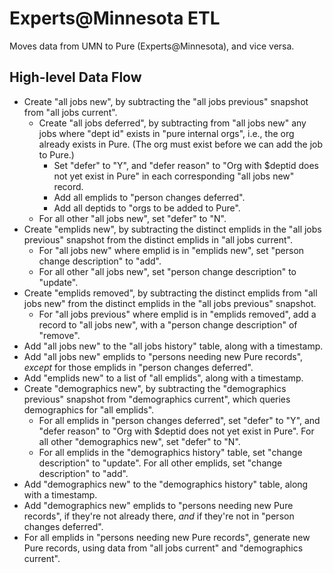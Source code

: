 # Experts@Minnesota ETL

Moves data from UMN to Pure (Experts@Minnesota), and vice versa.

## High-level Data Flow

* Create "all jobs new", by subtracting the "all jobs previous" snapshot from "all jobs current".
  * Create "all jobs deferred", by subtracting from "all jobs new" any jobs where "dept id" exists in "pure internal orgs", i.e., the org already exists in Pure. (The org must exist before we can add the job to Pure.)
    * Set "defer" to "Y", and "defer reason" to "Org with $deptid does not yet exist in Pure" in each corresponding "all jobs new" record.
    * Add all emplids to "person changes deferred".
    * Add all deptids to "orgs to be added to Pure".
  * For all other "all jobs new", set "defer" to "N".
* Create "emplids new", by subtracting the distinct emplids in the "all jobs previous" snapshot from the distinct emplids in "all jobs current".
  * For "all jobs new" where emplid is in "emplids new", set "person change description" to "add".
  * For all other "all jobs new", set "person change description" to "update".
* Create "emplids removed", by subtracting the distinct emplids from "all jobs new" from the distinct emplids in the "all jobs previous" snapshot.
  * For "all jobs previous" where emplid is in "emplids removed", add a record to "all jobs new", with a "person change description" of "remove".
* Add "all jobs new" to the "all jobs history" table, along with a timestamp.
* Add "all jobs new" emplids to "persons needing new Pure records", _except_ for those emplids in "person changes deferred".
* Add "emplids new" to a list of "all emplids", along with a timestamp.
* Create "demographics new", by subtracting the "demographics previous" snapshot from "demographics current", which queries demographics for "all emplids".
  * For all emplids in "person changes deferred", set "defer" to "Y", and "defer reason" to "Org with $deptid does not yet exist in Pure". For all other "demographics new", set "defer" to "N".
  * For all emplids in the "demographics history" table, set "change description" to "update". For all other emplids, set "change description" to "add".
* Add "demographics new" to the "demographics history" table, along with a timestamp.
* Add "demographics new" emplids to "persons needing new Pure records", if they're not already there, _and_ if they're not in "person changes deferred".
* For all emplids in "persons needing new Pure records", generate new Pure records, using data from "all jobs current" and "demographics current".
